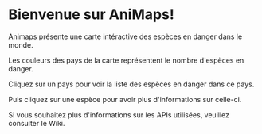 # Bienvenue sur AniMaps!

Animaps présente une carte intéractive des espèces en danger dans le monde.

Les couleurs des pays de la carte représentent le nombre d'espèces en danger.

Cliquez sur un pays pour voir la liste des espèces en danger dans ce pays.

Puis cliquez sur une espèce pour avoir plus d'informations sur celle-ci.

Si vous souhaitez plus d'informations sur les APIs utilisées, veuillez consulter le Wiki.
